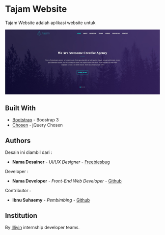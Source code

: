 # Tajam Website

Tajam Website adalah aplikasi website untuk

![alt text](https://github.com/NimasAyu22/TAJAM_WEBSITE/blob/master/tjm.jpg)

## Built With


* [Bootstrap](https://getbootstrap.com/docs/3.3/) - Boostrap 3
* [Chosen](https://harvesthq.github.io/chosen/) - jQuery Chosen

## Authors

Desain ini diambil dari :
* **Nama Desainer** - *UI/UX Designer* - [Freebiesbug](https://dribbble.com/pujiarisetiawan)

Developer :
* **Nama Developer** - *Front-End Web Developer* - [Github](https://github.com/Ibnusuhaemy/)

Contributor :
* **Ibnu Suhaemy** - *Pembimbing* - [Github](https://github.com/Ibnusuhaemy/)

## Institution
By [Illiyin](https://github.com/illiyin) internship developer teams.

